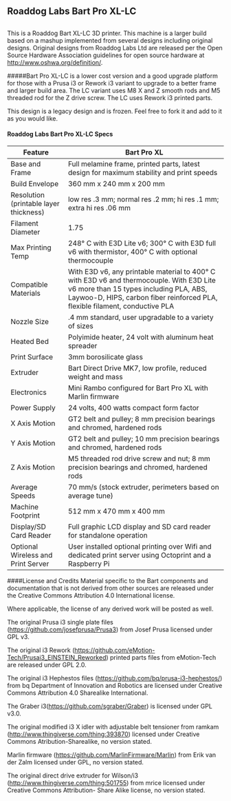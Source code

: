## Roaddog Labs Bart Pro XL-LC
## 
This is a Roaddog Bart XL-LC 3D printer. This machine is a larger build
based on a mashup implemented from several designs including original
designs.  Original designs from Roaddog Labs Ltd are released per the
Open Source Hardware Association guidelines for open source hardware at
http://www.oshwa.org/definition/.

#####Bart Pro XL-LC is a lower cost version and a good upgrade platform for those with a Prusa i3 or Rework i3 variant to upgrade to a better frame and larger build area.  The LC variant uses M8 X and Z smooth rods and M5 threaded rod for the Z drive screw.  The LC uses Rework i3 printed parts.

This design is a legacy design and is frozen.  Feel free to fork it and add to it as you would like.

#### Roaddog Labs Bart Pro XL-LC Specs ####


| Feature | Bart Pro XL |
|---------|-------------|
| Base and Frame | Full melamine frame, printed parts, latest design for maximum stability and print speeds |
| Build Envelope | 360 mm x 240 mm x 200 mm |
| Resolution (printable layer thickness) | low res .3 mm; normal res .2 mm; hi res .1 mm; extra hi res .06 mm |
| Filament Diameter | 1.75 |
| Max Printing Temp | 248&#176; C with E3D Lite v6; 300&#176; C with E3D full v6 with thermistor, 400&#176; C with optional thermocouple |
| Compatible Materials | With E3D v6, any printable material to 400&#176; C with E3D v6 and thermocouple.  With E3D Lite v6 more than 15 types including PLA, ABS, Laywoo-D, HIPS, carbon fiber reinforced PLA, flexible filament, conductive PLA |
| Nozzle Size | .4 mm standard, user upgradable to a variety of sizes |
| Heated Bed | Polyimide heater, 24 volt with aluminum heat spreader |
| Print Surface | 3mm borosilicate glass |
| Extruder | Bart Direct Drive MK7, low profile, reduced weight and mass |
|Electronics | Mini Rambo configured for Bart Pro XL with Marlin firmware |
| Power Supply | 24 volts, 400 watts compact form factor |
| X Axis Motion | GT2 belt and pulley;  8 mm precision  bearings and chromed, hardened rods |
| Y Axis Motion | GT2 belt and pulley;  10 mm precision  bearings and chromed, hardened rods |
| Z Axis Motion | M5 threaded rod drive screw and nut; 8 mm precision bearings and chromed, hardened rods |
| Average Speeds | 70 mm/s (stock extruder, perimeters based on average tune) |
| Machine Footprint | 512 mm x 470 mm x 400 mm |
| Display/SD Card Reader | Full graphic LCD display and SD card reader for standalone operation |
| Optional Wireless and Print Server | User installed optional printing over Wifi and dedicated print server using Octoprint and a Raspberry Pi |

####License and Credits
Material specific to the Bart components and documentation that is not
derived from other sources are released under the Creative Commons
Attribution 4.0 International license.

Where applicable, the license of any derived work will be posted as
well.

The original Prusa i3 single plate files
(https://github.com/josefprusa/Prusa3) from Josef Prusa licensed under
GPL v3.

The original i3 Rework
(https://github.com/eMotion-Tech/Prusai3_EINSTEIN_Reworked) printed
parts files from eMotion-Tech are released under GPL 2.0.

The original i3 Hephestos files
(https://github.com/bq/prusa-i3-hephestos/) from bq Department of
Innovation and Robotics are licensed under Creative Commons Attribution
4.0 Sharealike International.

The Graber i3(https://github.com/sgraber/Graber) is licensed under GPL
v3.0.

The original modified i3 X idler with adjustable belt tensioner from
ramkam (http://www.thingiverse.com/thing:393870) licensed under Creative
Commons Atribution-Sharealike, no version stated.

Marlin firmware (https://github.com/MarlinFirmware/Marlin) from Erik van
der Zalm licensed under GPL, no version stated.


The original direct drive extruder for Wilson/i3
(http://www.thingiverse.com/thing:501755) from mrice licensed under
Creative Commons Attribution- Share Alike license, no version stated.